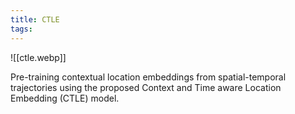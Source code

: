 ```yaml
---
title: CTLE
tags:
---
```

![[ctle.webp]]

Pre-training contextual location embeddings from spatial-temporal trajectories using the proposed Context and Time aware Location Embedding (CTLE) model.